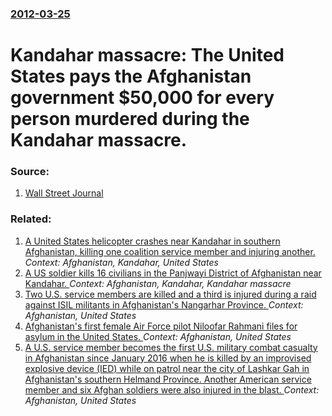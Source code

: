 ### [2012-03-25](/news/2012/03/25/index.md)

# Kandahar massacre: The United States pays the Afghanistan government $50,000 for every person murdered during the Kandahar massacre. 




### Source:

1. [Wall Street Journal](http://online.wsj.com/article/SB10001424052702303404704577303150575081824.html?mod=googlenews_wsj)

### Related:

1. [A United States helicopter crashes near Kandahar in southern Afghanistan, killing one coalition service member and injuring another. ](/news/2013/03/16/a-united-states-helicopter-crashes-near-kandahar-in-southern-afghanistan-killing-one-coalition-service-member-and-injuring-another.md) _Context: Afghanistan, Kandahar, United States_
2. [A US soldier kills 16 civilians in the Panjwayi District of Afghanistan near Kandahar. ](/news/2012/03/11/a-us-soldier-kills-16-civilians-in-the-panjwayi-district-of-afghanistan-near-kandahar.md) _Context: Afghanistan, Kandahar, Kandahar massacre_
3. [Two U.S. service members are killed and a third is injured during a raid against ISIL militants in Afghanistan's Nangarhar Province. ](/news/2017/04/27/two-u-s-service-members-are-killed-and-a-third-is-injured-during-a-raid-against-isil-militants-in-afghanistan-s-nangarhar-province.md) _Context: Afghanistan, United States_
4. [Afghanistan's first female Air Force pilot Niloofar Rahmani files for asylum in the United States. ](/news/2016/12/25/afghanistan-s-first-female-air-force-pilot-niloofar-rahmani-files-for-asylum-in-the-united-states.md) _Context: Afghanistan, United States_
5. [A U.S. service member becomes the first U.S. military combat casualty in Afghanistan since January 2016 when he is killed by an improvised explosive device (IED) while on patrol near the city of Lashkar Gah in Afghanistan's southern Helmand Province. Another American service member and six Afghan soldiers were also injured in the blast. ](/news/2016/08/23/a-u-s-service-member-becomes-the-first-u-s-military-combat-casualty-in-afghanistan-since-january-2016-when-he-is-killed-by-an-improvised-e.md) _Context: Afghanistan, United States_
